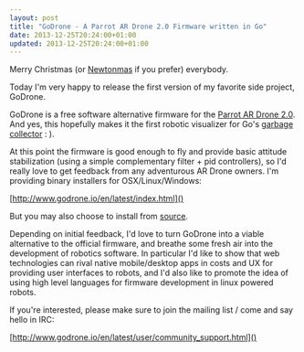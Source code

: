 ```yaml
---
layout: post
title: "GoDrone - A Parrot AR Drone 2.0 Firmware written in Go"
date: 2013-12-25T20:24:00+01:00
updated: 2013-12-25T20:24:00+01:00
---
```


Merry Christmas (or [Newtonmas][1] if you prefer) everybody.

Today I'm very happy to release the first version of my favorite side project, GoDrone.

GoDrone is a free software alternative firmware for the [Parrot AR Drone
2.0][3]. And yes, this hopefully makes it the first robotic visualizer for Go's
[garbage collector][2] : ).

At this point the firmware is good enough to fly and provide basic attitude stabilization (using a simple complementary filter + pid controllers), so I'd really love to get feedback from any adventurous AR Drone owners. I'm providing binary installers for OSX/Linux/Windows:

[http://www.godrone.io/en/latest/index.html]()

But you may also choose to install from [source](http://www.godrone.io/en/latest/contributor/install_from_source.html).

Depending on initial feedback, I'd love to turn GoDrone into a viable alternative to the official firmware, and breathe some fresh air into the development of robotics software. In particular I'd like to show that web technologies can rival native mobile/desktop apps in costs and UX for providing user interfaces to robots, and I'd also like to promote the idea of using high level languages for firmware development in linux powered robots.

If you're interested, please make sure to join the mailing list / come and say hello in IRC:

[http://www.godrone.io/en/latest/user/community_support.html]()

[1]: http://www.youtube.com/watch?v=EqiiCOFR0Y8
[2]: http://www.godrone.io/en/latest/user/faq.html#isn-t-go-unsuitable-for-real-time-applications-like-this
[3]: http://en.wikipedia.org/wiki/Parrot_AR.Drone#Version_2.0
